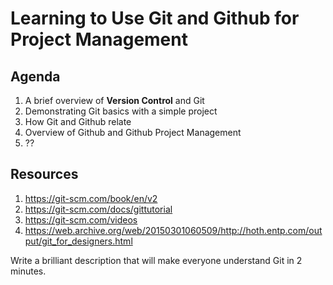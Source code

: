 # Learning to Use Git and Github for Project Management

## Agenda

1. A brief overview of **Version Control** and Git
2. Demonstrating Git basics with a simple project
3. How Git and Github relate
4. Overview of Github and Github Project Management
5. ??

## Resources
1. https://git-scm.com/book/en/v2
2. https://git-scm.com/docs/gittutorial
3. https://git-scm.com/videos
4. https://web.archive.org/web/20150301060509/http://hoth.entp.com/output/git_for_designers.html




Write a brilliant description that will make everyone understand Git in 2 minutes. 

